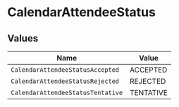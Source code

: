 # CalendarAttendeeStatus


## Values

| Name                              | Value                             |
| --------------------------------- | --------------------------------- |
| `CalendarAttendeeStatusAccepted`  | ACCEPTED                          |
| `CalendarAttendeeStatusRejected`  | REJECTED                          |
| `CalendarAttendeeStatusTentative` | TENTATIVE                         |